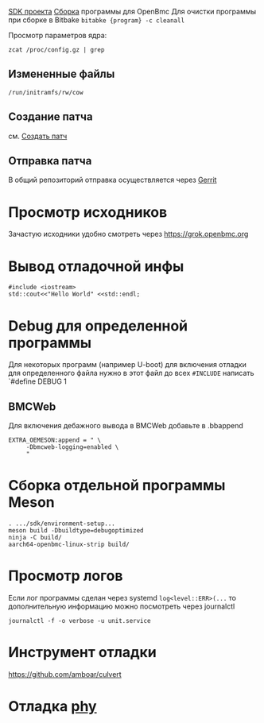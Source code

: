 [SDK проекта](sdk.md)
[Сборка](build.md) программы для OpenBmc
Для очистки программы при сборке в Bitbake `bitabke {program} -c cleanall`

Просмотр параметров ядра:
```
zcat /proc/config.gz | grep 
```

##  Измененные файлы
`/run/initramfs/rw/cow`

## Создание патча
см. [Создать патч](bitbake.md)
## Отправка патча
В общий репозиторий отправка осуществляется через [Gerrit](gerrit)

# Просмотр исходников
Зачастую исходники удобно смотреть через https://grok.openbmc.org

# Вывод отладочной инфы
```
#include <iostream>
std::cout<<"Hello World" <<std::endl;
```
# Debug для определенной программы
Для некоторых программ (например U-boot) для включения отладки для определенного файла нужно в этот файл до всех `#INCLUDE` написать `#define DEBUG 1

## BMCWeb
Для включения дебажного вывода в BMCWeb добавьте в .bbappend
```
EXTRA_OEMESON:append = " \
     -Dbmcweb-logging=enabled \
     "
```

#  Сборка отдельной программы Meson
```
. .../sdk/environment-setup...
meson build -Dbuildtype=debugoptimized
ninja -C build/
aarch64-openbmc-linux-strip build/
```
# Просмотр логов
Если лог программы сделан через systemd `log<level::ERR>(...` то дополнительную информацию можно посмотреть через journalctl
```
journalctl -f -o verbose -u unit.service
```
# Инструмент отладки
https://github.com/amboar/culvert
# Отладка [phy](phy)